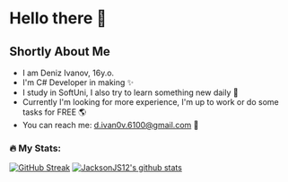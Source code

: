 # Hello there 👋
## Shortly About Me 
- I am Deniz Ivanov, 16y.o.
- I'm C# Developer in making ✨
- I study in SoftUni, I also try to learn something new daily 🙏
- Currently I'm looking for more experience, 
  I'm up to work or do some tasks for FREE 🌎
- You can reach me: d.ivan0v.6100@gmail.com 📝

### :fire: My Stats:
[![GitHub Streak](http://github-readme-streak-stats.herokuapp.com?user=JacksonJS12&theme=elegant)](https://git.io/streak-stats)
[![JacksonJS12's github stats](https://github-readme-stats.vercel.app/api?username=JacksonJS12&theme=buefy-dark&date_format=M%20j%5B%2C%20Y%5D)](https://github.com/JacksonJS12/github-readme-stats)
